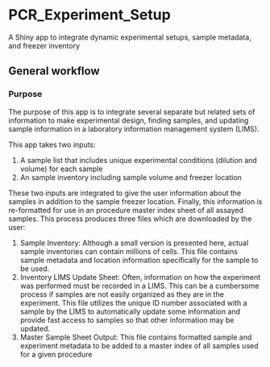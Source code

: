 # PCR_Experiment_Setup
A Shiny app to integrate dynamic experimental setups, sample metadata, and freezer inventory

## General workflow

### Purpose
The purpose of this app is to integrate several separate but related sets of information to make experimental design, finding samples, and updating sample information in a laboratory information management system (LIMS).

This app takes two inputs:
1. A sample list that includes unique experimental conditions (dilution and volume) for each sample
2. An sample inventory including sample volume and freezer location

These two inputs are integrated to give the user information about the samples in addition to the sample freezer location. Finally, this information is re-formatted for use in an procedure master index sheet of all assayed samples. This process produces three files which are downloaded by the user:

1. Sample Inventory: Although a small version is presented here, actual sample inventories can contain millions of cells. This file contains sample metadata and location information specifically for the sample to be used. 
2. Inventory LIMS Update Sheet: Often, information on how the experiment was performed must be recorded in a LIMS. This can be a cumbersome process if samples are not easily organized as they are in the experiment. This file utilizes the unique ID number associated with a sample by the LIMS to automatically update some information and provide fast access to samples so that other information may be updated. 
3. Master Sample Sheet Output: This file contains formatted sample and experiment metadata to be added to a master index of all samples used for a given procedure
